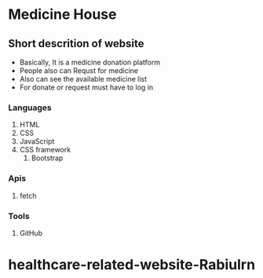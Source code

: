 # Medicine House


## Short descrition of website

* Basically, It is a medicine donation platform
* People also can Requst for medicine
* Also can see the available medicine list
* For donate or request must have to log in


### Languages
1. HTML
1. CSS
1. JavaScript
1. CSS framework
    1. Bootstrap

### Apis
1. fetch

### Tools
1. GitHub

# healthcare-related-website-Rabiulrn
